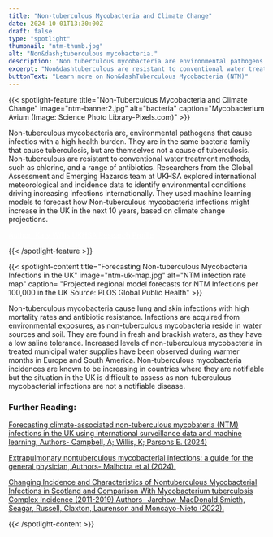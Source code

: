 ```yaml
---
title: "Non-tuberculous Mycobacteria and Climate Change"
date: 2024-10-01T13:30:00Z
draft: false
type: "spotlight"
thumbnail: "ntm-thumb.jpg"
alt: "Non&dash;tuberculous mycobacteria."
description: "Non tuberculous mycobacteria are environmental pathogens that cause infections with a high health burden. They are in the same bacteria family that cause tuberculosis, but are themselves not a cause of tuberculosis.  Non-tuberculous are resistant to conventional water treatment methods, such as chlorine, and a range of antibiotics. Researchers from the Global Assessment and Emerging Hazards team at UKHSA explored international meteorological and incidence data to identify environmental conditions driving increasing infections internationally. They used machine learning models to forecast how Non-tuberculous mycobacteria infections might increase in the UK in the next 10 years, based on climate change projections."
excerpt: "Non&dashtuberculous are resistant to conventional water treatment methods, such as chlorine, and a range of antibiotics. Researchers from the Global Assessment and Emerging Hazards team at UKHSA explored international meteorological and incidence data to identify environmental conditions driving increasing infections internationally. They used machine learning models to forecast how Non-tuberculous mycobacteria infections might increase in the UK in the next 10 years, based on climate change projections"
buttonText: "Learn more on Non&dashTuberculous Mycobacteria (NTM)"
---
```


{{< spotlight-feature title="Non-Tuberculous Mycobacteria and Climate Change" image="ntm-banner2.jpg" alt="bacteria" caption="Mycobacterium Avium (Image: Science Photo Library-Pixels.com)" >}}

<p>Non-tuberculous mycobacteria  are, environmental pathogens that cause infectios with a high health burden. They are in the same bacteria family that cause tuberculosis, but are themselves not a cause of tuberculosis.  Non-tuberculous are resistant to conventional water treatment methods, such as chlorine, and a range of antibiotics. Researchers from the Global Assessment and Emerging Hazards team at UKHSA explored international meteorological and incidence data to identify environmental conditions driving increasing infections internationally. They used machine learning models to forecast how Non-tuberculous mycobacteria infections might increase in the UK in the next 10 years, based on climate change projections.</p>

<p><a style="color:white;" href="https://researchportal.ukhsa.gov.uk/en/persons/paul-omahoney"> Author: Katy Willis UKHSA Research Profile </a></p>
{{< /spotlight-feature >}}

{{< spotlight-content title="Forecasting Non-tuberculous Mycobacteria Infections in the UK" image="ntm-uk-map.jpg" alt="NTM infection rate map" 
caption= "Projected regional model forecasts for NTM Infections per 100,000 in the UK Source: PLOS Global Public Health" >}}

<p>Non-tuberculous mycobacteria cause lung and skin infections with high mortality rates and antibiotic resistance.  Infections are acquired from environmental exposures, as non-tuberculous mycobacteria reside in water sources and soil. They are found in fresh and brackish waters, as they have a low saline tolerance. Increased levels of non-tuberculous mycobacteria in treated municipal water supplies have been observed during warmer months in Europe and South America. Non-tuberculous mycobacteria incidences are known to be increasing in countries where they are notifiable but the situation in the UK is difficult to assess as non-tuberculous mycobacterial infections are not a notifiable disease.</p>  

<h3 class="red d-none d-lg-block">Further Reading:</h3>
<p><a href="https://journals.plos.org/globalpublichealth/article?id=10.1371/journal.pgph.0003262" target="_blank">Forecasting climate-associated non-tuberculous mycobateria (NTM) infections in the UK using international surveillance data and machine learning,  Authors- Campbell, A; Willis, K; Parsons E. (2024)</a></p>
<p><a href="https://researchportal.ukhsa.gov.uk/en/publications/extrapulmonary-nontuberculous-mycobacterial-infections-a-guide-fo" target="_blank">Extrapulmonary nontuberculous mycobacterial infections: a guide for the general physician,  Authors- Malhotra et al (2024).</a></p>
<p><a href="https://www.ncbi.nlm.nih.gov/pmc/articles/PMC9879710/" target="_blank">Changing Incidence and Characteristics of Nontuberculous Mycobacterial Infections in Scotland and Comparison With Mycobacterium tuberculosis Complex Incidence (2011-2019)  Authors- Jarchow-MacDonald,Smieth, Seagar, Russell, Claxton, Laurenson and Moncayo-Nieto (2022).</a><p>
{{< /spotlight-content >}}
